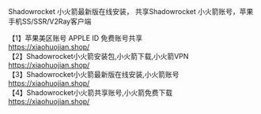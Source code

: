 Shadowrocket 小火箭最新版在线安装， 共享Shadowrocket 小火箭账号，苹果手机SS/SSR/V2Ray客户端


【1】苹果美区账号 APPLE ID 免费账号共享<br>
https://xiaohuojian.shop/<br>
【2】Shadowrocket小火箭安装包,小火箭下载,小火箭VPN<br>
https://xiaohuojian.shop/<br>
【3】Shadowrocket小火箭最新版在线安装,小火箭账号<br>
https://xiaohuojian.shop/<br>
【4】Shadowrocket小火箭共享账号,小火箭免费下载<br>
https://xiaohuojian.shop/<br>
